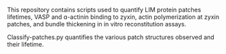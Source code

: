 This repository contains scripts used to quantify LIM protein patches lifetimes, VASP and ɑ-actinin binding to zyxin, actin polymerization at zyxin patches, and bundle thickening in in vitro reconstitution assays.

Classify-patches.py quantifies the various patch structures observed and their lifetime.
